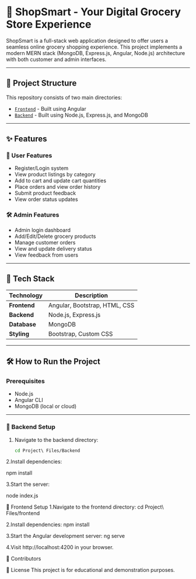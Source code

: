 # 🛒 ShopSmart - Your Digital Grocery Store Experience

ShopSmart is a full-stack web application designed to offer users a seamless online grocery shopping experience. This project implements a modern MERN stack (MongoDB, Express.js, Angular, Node.js) architecture with both customer and admin interfaces.

---

## 📁 Project Structure

This repository consists of two main directories:

- [`Frontend`](https://github.com/Helina-Thathapudi/Shopsmart/tree/main/Project%20Files/frontend) - Built using Angular
- [`Backend`](https://github.com/Helina-Thathapudi/Shopsmart/tree/main/Project%20Files/Backend) - Built using Node.js, Express.js, and MongoDB

---

## ✨ Features

### 🧑 User Features
- Register/Login system
- View product listings by category
- Add to cart and update cart quantities
- Place orders and view order history
- Submit product feedback
- View order status updates

### 🛠️ Admin Features
- Admin login dashboard
- Add/Edit/Delete grocery products
- Manage customer orders
- View and update delivery status
- View feedback from users

---

## 🚀 Tech Stack

| Technology     | Description                      |
|----------------|----------------------------------|
| **Frontend**   | Angular, Bootstrap, HTML, CSS    |
| **Backend**    | Node.js, Express.js              |
| **Database**   | MongoDB                          |
| **Styling**    | Bootstrap, Custom CSS            |

---

## 🛠️ How to Run the Project

### Prerequisites

- Node.js
- Angular CLI
- MongoDB (local or cloud)

---

### 🔧 Backend Setup

1. Navigate to the backend directory:
   ```bash
   cd Project\ Files/Backend
2.Install dependencies:

npm install

3.Start the server:

node index.js

🎨 Frontend Setup
1.Navigate to the frontend directory:
cd Project\ Files/frontend

2.Install dependencies:
npm install

3.Start the Angular development server:
ng serve

4.Visit http://localhost:4200 in your browser.

🙌 Contributors

📄 License
This project is for educational and demonstration purposes.
